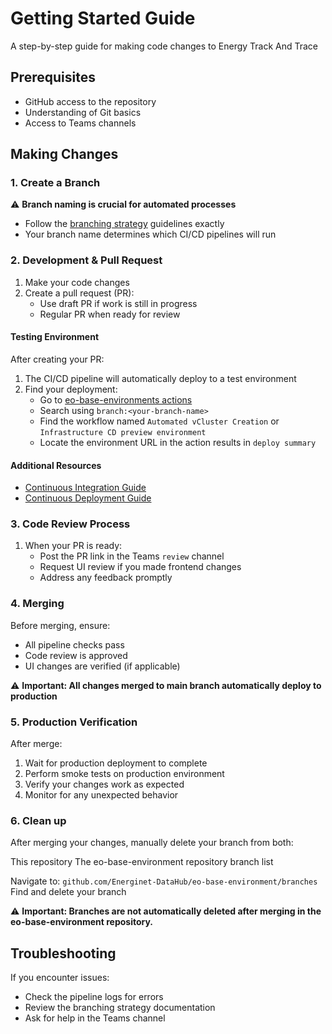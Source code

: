 # Getting Started Guide

A step-by-step guide for making code changes to Energy Track And Trace

## Prerequisites

- GitHub access to the repository
- Understanding of Git basics
- Access to Teams channels

## Making Changes

### 1. Create a Branch

⚠️ **Branch naming is crucial for automated processes**

- Follow the [branching strategy](branching-strategy.md) guidelines exactly
- Your branch name determines which CI/CD pipelines will run

### 2. Development & Pull Request

1. Make your code changes
2. Create a pull request (PR):
   - Use draft PR if work is still in progress
   - Regular PR when ready for review

#### Testing Environment

After creating your PR:

1. The CI/CD pipeline will automatically deploy to a test environment
2. Find your deployment:
   - Go to [eo-base-environments actions](https://github.com/Energinet-DataHub/eo-base-environment/actions)
   - Search using `branch:<your-branch-name>`
   - Find the workflow named `Automated vCluster Creation` or `Infrastructure CD preview environment`
   - Locate the environment URL in the action results in `deploy summary`

#### Additional Resources

- [Continuous Integration Guide](continues-integration.md)
- [Continuous Deployment Guide](continues-integration.md)

### 3. Code Review Process

1. When your PR is ready:
   - Post the PR link in the Teams `review` channel
   - Request UI review if you made frontend changes
   - Address any feedback promptly

### 4. Merging

Before merging, ensure:

- All pipeline checks pass
- Code review is approved
- UI changes are verified (if applicable)

⚠️ **Important: All changes merged to main branch automatically deploy to production**

### 5. Production Verification

After merge:

1. Wait for production deployment to complete
2. Perform smoke tests on production environment
3. Verify your changes work as expected
4. Monitor for any unexpected behavior

### 6. Clean up

After merging your changes, manually delete your branch from both:

This repository
The eo-base-environment repository branch list

Navigate to: `github.com/Energinet-DataHub/eo-base-environment/branches`
Find and delete your branch

⚠️ **Important: Branches are not automatically deleted after merging in the eo-base-environment repository.**

## Troubleshooting

If you encounter issues:

- Check the pipeline logs for errors
- Review the branching strategy documentation
- Ask for help in the Teams channel

